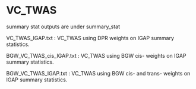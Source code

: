 # VC_TWAS
summary stat outputs are under summary_stat 

VC_TWAS_IGAP.txt : VC_TWAS using DPR weights on IGAP summary statistics. 

BGW_VC_TWAS_cis_IGAP.txt : VC_TWAS using BGW cis- weights on IGAP summary statistics. 

BGW_VC_TWAS_IGAP.txt : VC_TWAS using BGW cis- and trans- weights on IGAP summary statistics. 


